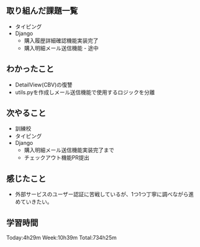 ## 取り組んだ課題一覧
- タイピング
- Django
    - 購入履歴詳細確認機能実装完了
    - 購入明細メール送信機能 - 途中
## わかったこと
- DetailView(CBV)の復讐
- utils.pyを作成しメール送信機能で使用するロジックを分離
## 次やること
- 訓練校
- タイピング
- Django
    - 購入明細メール送信機能実装完了まで
    - チェックアウト機能PR提出
## 感じたこと
- 外部サービスのユーザー認証に苦戦しているが、1つ1つ丁寧に調べながら進めていきたい。
## 学習時間
Today:4h29m Week:10h39m Total:734h25m